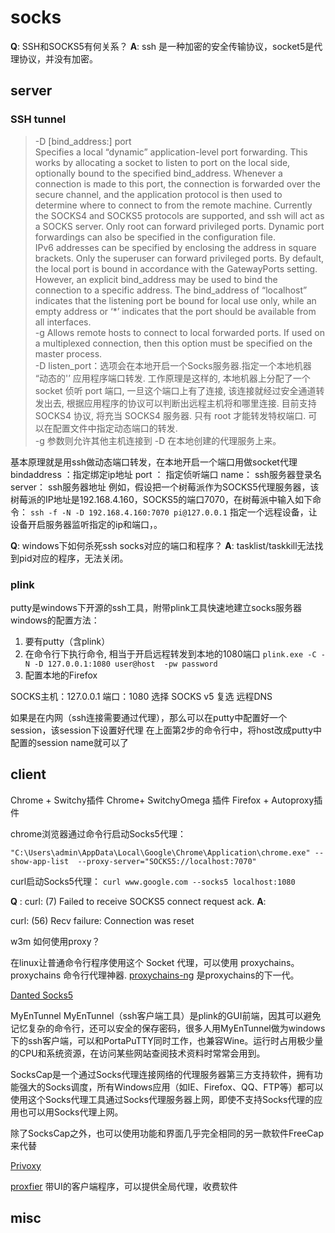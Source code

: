 # socks


**Q**: SSH和SOCKS5有何关系？
**A**: ssh 是一种加密的安全传输协议，socket5是代理协议，并没有加密。
## server

### SSH tunnel

>-D [bind_address:] port    
   Specifies a local “dynamic” application-level port forwarding.  This works by allocating a socket to listen to port on the local side, optionally bound to the specified bind_address.  Whenever a connection is made to this port, the connection is forwarded over the secure channel, and the application protocol is then used to determine where to connect to from the remote machine.  Currently the SOCKS4 and SOCKS5 protocols are supported, and ssh will act as a SOCKS server.  Only root can forward privileged ports. Dynamic port forwardings can also be specified in the configuration file.    
   IPv6 addresses can be specified by enclosing the address in square brackets.  Only the superuser can forward privileged ports.  By default, the local port is bound in accordance with the GatewayPorts setting.  However, an explicit bind_address may be used to bind the connection to a specific address.  The bind_address of “localhost” indicates                     that the listening port be bound for local use only, while an empty address or ‘*’ indicates that the port should be available from all interfaces.   
  -g      Allows remote hosts to connect to local forwarded ports.  If used on a multiplexed connection, then this option must be specified on the master process.  
  -D listen_port：选项会在本地开启一个Socks服务器.指定一个本地机器 “动态的'’ 应用程序端口转发. 工作原理是这样的, 本地机器上分配了一个 socket 侦听 port 端口, 一旦这个端口上有了连接, 该连接就经过安全通道转发出去, 根据应用程序的协议可以判断出远程主机将和哪里连接. 目前支持 SOCKS4 协议, 将充当 SOCKS4 服务器. 只有 root 才能转发特权端口. 可以在配置文件中指定动态端口的转发.  
   -g 参数则允许其他主机连接到 -D 在本地创建的代理服务上来。


基本原理就是用ssh做动态端口转发，在本地开启一个端口用做socket代理
bindaddress ：指定绑定ip地址
port ： 指定侦听端口
name： ssh服务器登录名
server： ssh服务器地址
例如，假设把一个树莓派作为SOCKS5代理服务器，该树莓派的IP地址是192.168.4.160，SOCKS5的端口7070，在树莓派中输入如下命令：
`ssh -f -N -D 192.168.4.160:7070 pi@127.0.0.1`
指定一个远程设备，让设备开启服务器监听指定的ip和端口，。

**Q**: windows下如何杀死ssh socks对应的端口和程序？
**A**: tasklist/taskkill无法找到pid对应的程序，无法关闭。

### plink
putty是windows下开源的ssh工具，附带plink工具快速地建立socks服务器
windows的配置方法：
1. 要有putty（含plink）
2. 在命令行下执行命令, 相当于开启远程转发到本地的1080端口 `plink.exe -C -N -D 127.0.0.1:1080 user@host  -pw password `
3. 配置本地的Firefox

SOCKS主机：127.0.0.1
端口：1080
选择 SOCKS v5
复选 远程DNS


如果是在内网（ssh连接需要通过代理），那么可以在putty中配置好一个session，该session下设置好代理
在上面第2步的命令行中，将host改成putty中配置的session name就可以了


## client

Chrome + Switchy插件
Chrome+ SwitchyOmega 插件
Firefox + Autoproxy插件

chrome浏览器通过命令行启动Socks5代理：
```
"C:\Users\admin\AppData\Local\Google\Chrome\Application\chrome.exe" --show-app-list  --proxy-server="SOCKS5://localhost:7070"
```

curl启动Socks5代理：
`curl www.google.com --socks5 localhost:1080`

**Q** : curl: (7) Failed to receive SOCKS5 connect request ack.
**A**: 

curl: (56) Recv failure: Connection was reset

w3m 如何使用proxy？


在linux让普通命令行程序使用这个 Socket 代理，可以使用 proxychains。proxychains 命令行代理神器.
[proxychains-ng](https://github.com/rofl0r/proxychains-ng) 是proxychains的下一代。


[Danted Socks5](https://github.com/Lozy/danted)


MyEnTunnel
MyEnTunnel（ssh客户端工具）是plink的GUI前端，因其可以避免记忆复杂的命令行，还可以安全的保存密码，很多人用MyEnTunnel做为windows下的ssh客户端，可以和PortaPuTTY同时工作，也兼容Wine。运行时占用极少量的CPU和系统资源，在访问某些网站查阅技术资料时常常会用到。

SocksCap是一个通过Socks代理连接网络的代理服务器第三方支持软件，拥有功能强大的Socks调度，所有Windows应用（如IE、Firefox、QQ、FTP等）都可以使用这个Socks代理工具通过Socks代理服务器上网，即使不支持Socks代理的应用也可以用Socks代理上网。

除了SocksCap之外，也可以使用功能和界面几乎完全相同的另一款软件FreeCap来代替

[Privoxy](https://www.privoxy.org/)

[proxfier](https://www.proxifier.com/) 带UI的客户端程序，可以提供全局代理，收费软件

## misc